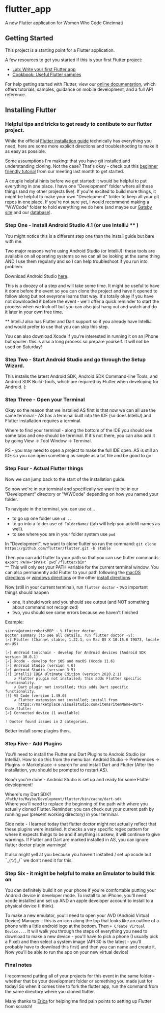 # flutter_app

A new Flutter application for Women Who Code Cincinnati 

## Getting Started

This project is a starting point for a Flutter application.

A few resources to get you started if this is your first Flutter project:

- [Lab: Write your first Flutter app](https://flutter.dev/docs/get-started/codelab)
- [Cookbook: Useful Flutter samples](https://flutter.dev/docs/cookbook)

For help getting started with Flutter, view our
[online documentation](https://flutter.dev/docs), which offers tutorials,
samples, guidance on mobile development, and a full API reference.

## Installing Flutter

### Helpful tips and tricks to get ready to contibute to our flutter project.

While the official [Flutter installation guide](https://flutter.dev/docs/get-started/install) technically has everything you need, here are some more explicit directions and troubleshooting to make it as easy as possible. 

Some assumptions I'm making: that you have git installed and understanding cloning. Not the case? That's okay - check out this [beginner friendly tutorial](https://youtu.be/ZRrzSAz9uOo) from our meeting last month to get started. 

A couple helpful hints before we get started: it would be helpful to put everything in one place. I have one "Development" folder where all these things (and my other projects live). If you're excited to build more things, it might be helpful to make your own "Development" folder to keep all your git repos in one place. If you're not sure yet, I would recommend making a "WWCode" folder to hold everything we do here (and maybe our [Gatsby site](https://github.com/WomenWhoCodeCincy/WomenWhoCodeCincy.github.io) and our [database](https://github.com/WomenWhoCodeCincy/wwcode-cincy-database)). 

### Step One - Install Android Studio 4.1 (or use IntelliJ ** )

You might notice this is a different step one than the install guide but bare with me. 

Two major reasons we're using Android Studio (or IntelliJ): these tools are available on all operating systems so we can all be looking at the same thing AND I use them regularly and so I can help troubleshoot if you run into problem. 

Download Android Studio [here](https://developer.android.com/studio).  

This is a doozey of a step and will take some time. It might be useful to have it done before the event so you can clone the project and have it opened to follow along but not eveyrone learns that way. It's totally okay if you have not downloaded it before the event - we'll offer a quick reminder to start the process when we kick off but you can also just hang out and watch and do it later in your own free time. 

** IntelliJ also has Flutter and Dart support so if you already have IntelliJ and would prefer to use that you can skip this step. 

You can also download Xcode if you're interested in running it on an iPhone but spoiler: this is also a long process so prepare yourself. It will not be used on Saturday! 

### Step Two - Start Android Studio and go through the Setup Wizard.

This installs the latest Android SDK, Android SDK Command-line Tools, and Android SDK Build-Tools, which are required by Flutter when developing for Android. (:

### Step Three - Open your Terminal 

Okay so the reason that we installed AS first is that now we can all use the same terminal - AS has a terminal built into the IDE (so does IntelliJ) and Flutter installation requires a terminal. 

Where to find your terminal - along the bottom of the IDE you should see some tabs and one should be terminal. If it's not there, you can also add it by going View -> Tool Window -> Terminal. 

PS - you may need to open a project to make the full IDE open. AS is still an IDE so you can open something as simple as a txt file and be good to go. 

### Step Four - Actual Flutter things 
Now we can jump back to the start of the installation guide. 

So now we're in our terminal and specifically we want to be in our "Development" directory or "WWCode" depending on how you named your folder.
 
To navigate in the terminal, you can use `cd`...
- to go up one folder use `cd ..`
- to go into a folder use `cd FolderName/` (tab will help you autofill names as well).  
- to see where you are in your folder system use `pwd`

In "Development", we want to clone flutter so run the command: 
`git clone https://github.com/flutter/flutter.git -b stable`

Then you can add flutter to your path so that you can use flutter commands:   
```export PATH="$PATH:`pwd`/flutter/bin"```   
^^ This will only set your PATH variable for the current terminal window. You can also permanently add Flutter to your path following the [macOS directions](https://flutter.dev/docs/get-started/install/macos#update-your-path) or [windows directions](https://flutter.dev/docs/get-started/install/windows#update-your-path) or the other [install directions](https://flutter.dev/docs/get-started/install). 

Now (still in your current terminal), run `flutter doctor` - two important things should happen 
- one, it should work and you should see output (and NOT something about command not recognized)
- two, you should see some errors because we haven't finished 

Example: 
```
sierra@atomicrobotsMBP ~ % flutter doctor
Doctor summary (to see all details, run flutter doctor -v):
[✓] Flutter (Channel stable, 1.22.1, on Mac OS X 10.15.6 19G73, locale en-US)
 
[✓] Android toolchain - develop for Android devices (Android SDK version 30.0.1)
[✓] Xcode - develop for iOS and macOS (Xcode 11.6)
[✓] Android Studio (version 4.0)
[✓] Android Studio (version 3.5)
[!] IntelliJ IDEA Ultimate Edition (version 2020.2.1)
    ✗ Flutter plugin not installed; this adds Flutter specific functionality.
    ✗ Dart plugin not installed; this adds Dart specific functionality.
[!] VS Code (version 1.49.0)
    ✗ Flutter extension not installed; install from
      https://marketplace.visualstudio.com/items?itemName=Dart-Code.flutter
[✓] Connected device (1 available)

! Doctor found issues in 2 categories.
```

Better install some plugins then.. 

### Step Five - Add Plugins 
You'll need to install the Flutter and Dart Plugins to Android Studio (or IntelliJ). 
How to do this from the menu bar: 
Android Studio -> Preferences -> Plugins -> Marketplace -> search for and install Dart and Flutter (After the installation, you should be prompted to restart AS). 

Boom you're done - Android Studio is set up and ready for some Flutter development! 

Where's my Dart SDK?  
`/Path/to/Maybe/Development/flutter/bin/cache/dart-sdk`   
Where you'll need to replace the beginning of the path with where you actually cloned Flutter. Reminder: you can check out your current path by running `pwd` (present working directory) in your terminal.

Side note - I learned today that flutter doctor might not actually reflect that these plugins were installed. It checks a very specific regex pattern for where it expects things to be and if anything is askew, it will continue to give warnings. If Flutter and Dart are marked installed in AS, you can ignore flutter doctor plugin warnings! 

It also might yell at you because you haven't installed / set up xcode but ¯\_(ツ)_/¯ we don't need it for this. 

### Step Six - it might be helpful to make an Emulator to build this on 

You can definitely build it on your phone if you're comfortable putting your Android device in developer mode. To install to an iPhone, you'll need xcode installed and set up AND an apple developer account to install to a physical device (I think). 

To make a new emulator, you'll need to open your AVD (Android Virtual Device) Manager - this is an icon along the top that looks like an outline of a phone with a little android logo at the bottom. Then `+ Create Virtual Device...`. It will walk you through the steps of everything you need to download to make a new device - you'll have to pick a phone (I usually pick a Pixel) and then select a system image (API 30 is the latest - you'll probably have to download this first) and then you can name and create it. Now you'll be able to run the app on your new virtual device!   

### Final notes 
I recommend putting all of your projects for this event in the same folder - whether that be your development folder or something you made just for today! So when it comes time to fork the flutter app, run the command from the same directory where you cloned flutter. 

Many thanks to [Erica](https://github.com/librairica) for helping me find pain points to setting up Flutter from scratch! 

























